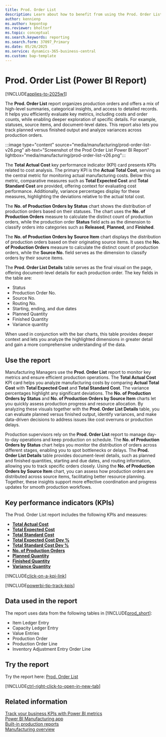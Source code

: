 ```yaml
---
title: Prod. Order List
description: Learn about how to benefit from using the Prod. Order List report.
author: kennienp
ms.author: kepontop
ms.reviewer: bholtorf
ms.topic: conceptual
ms.search.keywords: reporting
ms.search.form: 37097_Primary 
ms.date: 05/26/2025
ms.service: dynamics-365-business-central
ms.custom: bap-template
---
```


# Prod. Order List (Power BI Report)

[!INCLUDE[applies-to-2025w1](includes/applies-to-2025w1.md)]

The **Prod. Order List** report organizes production orders and offers a mix of high-level summaries, categorical insights, and access to detailed records. It helps you efficiently evaluate key metrics, including costs and order counts, while enabling deeper exploration of specific details. For example, statuses, source items, and document-level dates. This report also lets you track planned versus finished output and analyze variances across production orders.

:::image type="content" source="media/manufacturing/prod-order-list-v26.png" alt-text="Screenshot of the Prod Order List Power BI Report" lightbox="media/manufacturing/prod-order-list-v26.png":::

The **Total Actual Cost** key performance indicator (KPI) card presents KPIs related to cost analysis. The primary KPI is the **Actual Total Cost**, serving as the central metric for monitoring actual manufacturing costs. Below this metric, comparative measures such as **Total Expected Cost** and **Total Standard Cost** are provided, offering context for evaluating cost performance. Additionally, variance percentages display for these measures, highlighting the deviations relative to the actual total cost.

The **No. of Production Orders by Status** chart shows the distribution of production orders based on their statuses. The chart uses the **No. of Production Orders** measure to calculate the distinct count of production orders, while the production order **Status** field acts as the dimension to classify orders into categories such as **Released**, **Planned**, and **Finished**.

The **No. of Production Orders by Source Item** chart displays the distribution of production orders based on their originating source items. It uses the **No. of Production Orders** measure to calculate the distinct count of production orders, while the **Source No.** field serves as the dimension to classify orders by their source items.

The **Prod. Order List Details** table serves as the final visual on the page, offering document-level details for each production order. The key fields in the table are:

- Status
- Production Order No.
- Source No.
- Routing No.
- Starting, ending, and due dates
- Planned Quantity
- Finished Quantity
- Variance quantity

When used in conjunction with the bar charts, this table provides deeper context and lets you analyze the highlighted dimensions in greater detail and gain a more comprehensive understanding of the data.

## Use the report

Manufacturing Managers use the **Prod. Order List** report to monitor key metrics and ensure efficient production operations. The **Total Actual Cost** KPI card helps you analyze manufacturing costs by comparing **Actual Total Cost** with **Total Expected Cost** and **Total Standard Cost**. The variance percentages highlight any significant deviations. The **No. of Production Orders by Status** and **No. of Production Orders by Source Item** charts let you quickly assess production progress and resource allocation. By analyzing these visuals together with the **Prod. Order List Details** table, you can evaluate planned versus finished output, identify variances, and make data-driven decisions to address issues like cost overruns or production delays.

Production supervisors rely on the **Prod. Order List** report to manage day-to-day operations and keep production on schedule. The **No. of Production Orders by Status** chart helps you monitor the distribution of orders across different stages, enabling you to spot bottlenecks or delays. The **Prod. Order List Details** table provides document-level details, such as planned and finished quantities, starting and due dates, and routing information, allowing you to track specific orders closely. Using the **No. of Production Orders by Source Item** chart, you can assess how production orders are distributed across source items, facilitating better resource planning. Together, these insights support more effective coordination and progress updates for smooth production workflows.

## Key performance indicators (KPIs)

The Prod. Order List report includes the following KPIs and measures:

- [**Total Actual Cost**](manufacturing-powerbi-kpis.md#total-actual-cost)
- [**Total Expected Cost**](manufacturing-powerbi-kpis.md#total-expected-cost)
- [**Total Standard Cost**](manufacturing-powerbi-kpis.md#total-standard-cost)
- [**Total Expected Cost Dev %**](manufacturing-powerbi-kpis.md#total-expected-cost-dev-percent)
- [**Total Standard Cost Dev %**](manufacturing-powerbi-kpis.md#total-standard-cost-dev-percent)
- [**No. of Production Orders**](manufacturing-powerbi-kpis.md#no-of-production-orders)
- [**Planned Quantity**](manufacturing-powerbi-kpis.md#planned-quantity)
- [**Finished Quantity**](manufacturing-powerbi-kpis.md#finished-quantity)
- [**Variance Quantity**](manufacturing-powerbi-kpis.md#variance-quantity)

[!INCLUDE[click-on-a-kpi-link](includes/click-on-a-kpi-link.md)]

[!INCLUDE[powerbi-tip-track-kpis](includes/powerbi-tip-track-kpis.md)]

## Data used in the report

The report uses data from the following tables in [!INCLUDE[prod_short](includes/prod_short.md)]:

- Item Ledger Entry
- Capacity Ledger Entry
- Value Entries
- Production Order
- Production Order Line
- Inventory Adjustment Entry Order Line
  
## Try the report

Try the report here: [Prod. Order List](https://businesscentral.dynamics.com?page=37097)

[!INCLUDE[ctrl-right-click-to-open-in-new-tab](includes/ctrl-right-click-to-open-in-new-tab.md)]

## Related information

[Track your business KPIs with Power BI metrics](track-kpis-with-power-bi-metrics.md)  
[Power BI Manufacturing app](manufacturing-powerbi-app.md)  
[Built-in production reports](production-reports.md)  
[Manufacturing overview](production-manage-manufacturing.md)
